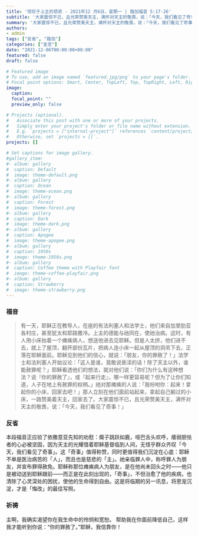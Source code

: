```yaml
---
title: '惊叹于上主的慈悲 - 2021年12 月6日，星期一 | 路加福音 5:17-26'
subtitle: '大家震惊不已，且光荣赞美天主，满怀对天主的敬畏，说：「今天，我们看见了奇事！」'
summary: '大家震惊不已，且光荣赞美天主，满怀对天主的敬畏，说：「今天，我们看见了奇事！」'
authors:
- admin
tags: ["反省", "路加"]
categories: ["圣言"]
date: "2021-12-06T00:00:00+08:00"
featured: false
draft: false

# Featured image
# To use, add an image named `featured.jpg/png` to your page's folder.
# Focal point options: Smart, Center, TopLeft, Top, TopRight, Left, Right, BottomLeft, Bottom, BottomRight
image:
  caption:
  focal_point: ""
  preview_only: false

# Projects (optional).
#   Associate this post with one or more of your projects.
#   Simply enter your project's folder or file name without extension.
#   E.g. `projects = ["internal-project"]` references `content/project/deep-learning/index.md`.
#   Otherwise, set `projects = []`.
projects: []

# Set captions for image gallery.
#gallery_item:
#- album: gallery
#  caption: Default
#  image: theme-default.png
#- album: gallery
#  caption: Ocean
#  image: theme-ocean.png
#- album: gallery
#  caption: Forest
#  image: theme-forest.png
#- album: gallery
#  caption: Dark
#  image: theme-dark.png
#- album: gallery
#  caption: Apogee
#  image: theme-apogee.png
#- album: gallery
#  caption: 1950s
#  image: theme-1950s.png
#- album: gallery
#  caption: Coffee theme with Playfair font
#  image: theme-coffee-playfair.png
#- album: gallery
#  caption: Strawberry
#  image: theme-strawberry.png
---
```


### 福音
>有一天，耶稣正在教导人，在座的有法利塞人和法学士，他们来自加里肋亚各村庄，甚至犹太和耶路撒冷。上主的德能与祂同在，使祂治病。这时，有人用小床抬着一个瘫痪病人，想送他进去见耶稣。但是人太挤，他们进不去，就上了屋顶，翻开部份瓦片，把病人连小床一起从屋顶的洞吊下去，正落在耶稣面前。耶稣见到他们的信心，就说：「朋友，你的罪赦了！」法学士和法利塞人开始议论：「这人是谁，竟敢说亵渎的话！除了天主以外，谁能赦罪呢？」耶稣看透他们的想法，就对他们说：「你们为什么有这种想法？说『你的罪赦了』，或『起来行走』，哪一样更容易呢？但为了让你们知道，人子在地上有赦罪的权柄。」祂对那瘫痪的人说：「我吩咐你：起来！拿起你的小床，回家去吧！」那人立刻在他们面前站起来，拿起自己躺过的小床，一路赞美着天主，回家去了。大家震惊不已，且光荣赞美天主，满怀对天主的敬畏，说：「今天，我们看见了奇事！」

### 反省
本段福音正应验了依撒意亚先知的劝慰：瘸子跳跃如鹿，哑巴舌头欢呼，痿弱胆怯者的心必被坚固，因为天主的光耀借着耶稣基督临到人间，无怪乎群众齐叹「今天，我们看见了奇事」。这「奇事」值得称赞，同时更值得我们沉淀在心底：耶稣不单是医治病苦的「人」，而且也是慈悲的「主」。祂亲临罪人中，称呼罪人为朋友，并宣布罪得赦免。耶稣称那位瘫痪病人为朋友，是在他尚未回头之时——他只是被动送到耶稣跟前——而正是在此刻出现的，「奇事」，不但治愈了他的疾病，也清除了心灵深处的困扰，使他的生命得到自由。这是将临期的另一讯息，将恩宠沉淀，才是「悔改」的最佳写照。

### 祈祷
主啊，我确实渴望你在我生命中的怜悯和宽恕。 帮助我在你面前降低自己，这样我才能听到你说：“你的罪赦了。”耶稣，我信靠你！
